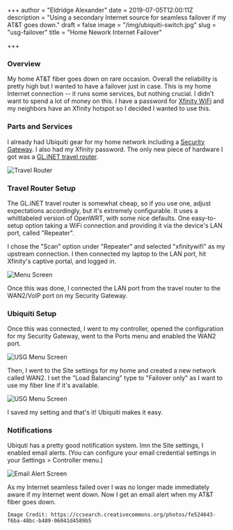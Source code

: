 +++
author = "Eldridge Alexander"
date = 2019-07-05T12:00:11Z
description = "Using a secondary Internet source for seamless failover if my AT&T goes down."
draft = false
image = "/img/ubiquiti-switch.jpg"
slug = "usg-failover"
title = "Home Nework Internet Failover"

+++

### Overview

My home AT&T fiber goes down on rare occasion.
Overall the reliability is pretty high but I wanted to have a failover just in case.
This is my home Internet connection -- it runs some services, but nothing crucial.
I didn't want to spend a lot of money on this.
I have a password for [Xfinity WiFi](https://wifi.xfinity.com/) and my neighbors have an Xfinity hotspot so I decided I wanted to use this.

### Parts and Services
I already had Ubiquiti gear for my home network including a
[Security Gateway](https://store.ui.com/products/unifi-security-gateway). I also had my Xfinity password. 
The only new piece of hardware I got was a [GL.iNET travel router](https://www.amazon.com/gp/product/B073TSK26W).

![Travel Router](/img/glinet.png)

### Travel Router Setup
The GL.iNET travel router is somewhat cheap, so if you use one, adjust expectations accordingly, but it's extremely configurable.
It uses a whiltlabeled version of OpenWRT, with some nice defaults. One easy-to-setup option taking a WiFi connection and providing it via the device's LAN port, called "Repeater".

I chose the "Scan" option under "Repeater" and selected "xfinitywifi" as my upstream connection. I then connected my laptop to the LAN port, hit Xfinity's captive portal, and logged in.

![Menu Screen](/img/glinet_ui.jpg)

Once this was done, I connected the LAN port from the travel router to the WAN2/VoIP port on my Security Gateway.

### Ubiquiti Setup

Once this was connected, I went to my controller, opened the configuration for my Security Gateway, went to the Ports menu and enabled the WAN2 port.

![USG Menu Screen](/img/usg1.png)

Then, I went to the Site settings for my home and created a new network called WAN2.
I set the "Load Balancing" type to "Failover only" as I want to use my fiber line if it's available.

![USG Menu Screen](/img/usg2.png)

I saved my setting and that's it! Ubiquiti makes it easy.

### Notifications

Ubiquti has a pretty good notification system. Imn the Site settings, I enabled email alerts. 
(You can configure your email credential settings in your Settings > Controller menu.)

![Email Alert Screen](/img/usg3.png)

As my Internet seamless failed over I was no longer made immediately aware if my Internet went down.
Now I get an email alert when my AT&T fiber goes down.

`Image Credit: https://ccsearch.creativecommons.org/photos/fe524643-f6ba-48bc-b489-06041d4589b5`